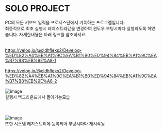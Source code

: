 # SOLO PROJECT <br>
PC의 모든 키보드 입력을 프로세스단에서 기록하는 프로그램입니다.<br>
최종적으로 최초 실행시 레지스트리값을 변경하여 윈도우 부팅시마다 실행되도록 하였습니다. 자세한내용은 아래 링크를 참조하세요.<br><br><br>
https://velog.io/@cldhfleks2/Develog-%ED%82%A4%EB%A1%9C%EA%B1%B0%ED%94%84%EB%A1%9C%EA%B7%B8%EB%9E%A8-1<br><br>
https://velog.io/@cldhfleks2/Develog-%ED%82%A4%EB%A1%9C%EA%B1%B0%ED%94%84%EB%A1%9C%EA%B7%B8%EB%9E%A8-2<br><br>
![image](https://github.com/user-attachments/assets/990e9d3f-02a2-45a1-8d78-be443407ddbe)<br>
실행시 백그라운드에서 돌아가는모습<br><br><br><br>
![image](https://github.com/user-attachments/assets/11f0e827-aeac-4ce2-9f10-a45298a882ee)<br>
또한 시스템 레지스트리에 등록되어 부팅시마다 재시작됨<br><br><br><br>

